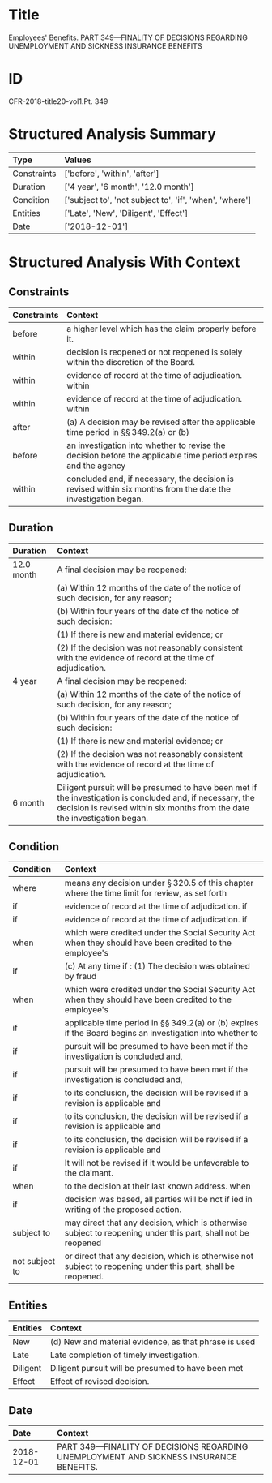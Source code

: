 # Title

 Employees' Benefits. PART 349—FINALITY OF DECISIONS REGARDING UNEMPLOYMENT AND SICKNESS INSURANCE BENEFITS


# ID

 CFR-2018-title20-vol1.Pt. 349


# Structured Analysis Summary

| Type        | Values                                                  |
|:------------|:--------------------------------------------------------|
| Constraints | ['before', 'within', 'after']                           |
| Duration    | ['4 year', '6 month', '12.0 month']                     |
| Condition   | ['subject to', 'not subject to', 'if', 'when', 'where'] |
| Entities    | ['Late', 'New', 'Diligent', 'Effect']                   |
| Date        | ['2018-12-01']                                          |


# Structured Analysis With Context

 


## Constraints

| Constraints   | Context                                                                                                        |
|:--------------|:---------------------------------------------------------------------------------------------------------------|
| before        | a higher level which has the claim properly before  it.                                                        |
| within        | decision is reopened or not reopened is solely within  the discretion of the Board.                            |
| within        | evidence of record at the time of adjudication. within                                                         |
| within        | evidence of record at the time of adjudication. within                                                         |
| after         | (a) A decision may be revised  after the applicable time period in &#167;&#167;&#8201;349.2(a) or (b)          |
| before        | an investigation into whether to revise the decision before the applicable time period expires and the agency  |
| within        | concluded and, if necessary, the decision is revised within  six months from the date the investigation began. |


## Duration

| Duration   | Context                                                                                                                                                                                  |
|:-----------|:-----------------------------------------------------------------------------------------------------------------------------------------------------------------------------------------|
| 12.0 month | A final decision may be reopened:                                                                                                                                                        |
|            |             (a) Within 12 months of the date of the notice of such decision, for any reason;                                                                                             |
|            |             (b) Within four years of the date of the notice of such decision:                                                                                                            |
|            |             (1) If there is new and material evidence; or                                                                                                                                |
|            |             (2) If the decision was not reasonably consistent with the evidence of record at the time of adjudication.                                                                   |
| 4 year     | A final decision may be reopened:                                                                                                                                                        |
|            |             (a) Within 12 months of the date of the notice of such decision, for any reason;                                                                                             |
|            |             (b) Within four years of the date of the notice of such decision:                                                                                                            |
|            |             (1) If there is new and material evidence; or                                                                                                                                |
|            |             (2) If the decision was not reasonably consistent with the evidence of record at the time of adjudication.                                                                   |
| 6 month    | Diligent pursuit will be presumed to have been met if the investigation is concluded and, if necessary, the decision is revised within six months from the date the investigation began. |


## Condition

| Condition      | Context                                                                                                                   |
|:---------------|:--------------------------------------------------------------------------------------------------------------------------|
| where          | means any decision under &#167;&#8201;320.5 of this chapter where the time limit for review, as set forth                 |
| if             | evidence of record at the time of adjudication. if                                                                        |
| if             | evidence of record at the time of adjudication. if                                                                        |
| when           | which were credited under the Social Security Act when they should have been credited to the employee's                   |
| if             | (c) At any time  if : (1) The decision was obtained by fraud                                                              |
| when           | which were credited under the Social Security Act when they should have been credited to the employee's                   |
| if             | applicable time period in &#167;&#167;&#8201;349.2(a) or (b) expires if the Board begins an investigation into whether to |
| if             | pursuit will be presumed to have been met if  the investigation is concluded and,                                         |
| if             | pursuit will be presumed to have been met if  the investigation is concluded and,                                         |
| if             | to its conclusion, the decision will be revised if  a revision is applicable and                                          |
| if             | to its conclusion, the decision will be revised if  a revision is applicable and                                          |
| if             | to its conclusion, the decision will be revised if  a revision is applicable and                                          |
| if             | It will not be revised  if  it would be unfavorable to the claimant.                                                      |
| when           | to the decision at their last known address. when                                                                         |
| if             | decision was based, all parties will be not if ied in writing of the proposed action.                                     |
| subject to     | may direct that any decision, which is otherwise subject to reopening under this part, shall not be reopened              |
| not subject to | or direct that any decision, which is otherwise not subject to  reopening under this part, shall be reopened.             |


## Entities

| Entities   | Context                                                |
|:-----------|:-------------------------------------------------------|
| New        | (d)  New and material evidence, as that phrase is used |
| Late       | Late  completion of timely investigation.              |
| Diligent   | Diligent pursuit will be presumed to have been met     |
| Effect     | Effect  of revised decision.                           |


## Date

| Date       | Context                                                                                |
|:-----------|:---------------------------------------------------------------------------------------|
| 2018-12-01 | PART 349—FINALITY OF DECISIONS REGARDING UNEMPLOYMENT AND SICKNESS INSURANCE BENEFITS. |


